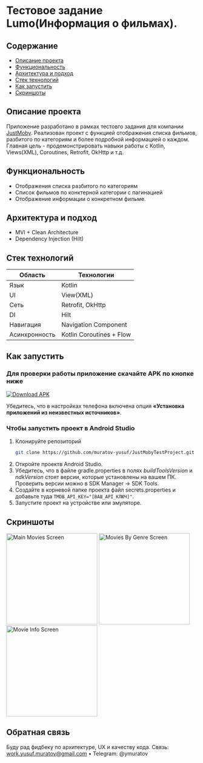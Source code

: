 # Тестовое задание Lumo(Информация о фильмах).

## Содержание
- [Описание проекта](#описание-проекта)
- [Функциональность](#функциональность)
- [Архитектура и подход](#архитектура-и-подход)
- [Стек технологий](#стек-технологий)
- [Как запустить](#как-запустить)
- [Скриншоты](#скриншоты)


## Описание проекта
Приложение разработано в рамках тестовго задания для компании [JustMoby](https://justmoby.com/).
Реализован проект с функцией отображения списка фильмов, разбитого по категориям и более подробной информацией о каждом. 
Главная цель - продемонстрировать навыки работы с Kotlin, Views(XML), Coroutines, Retrofit, OkHttp и т.д.

## Функциональность
- Отображения списка разбитого по категориям
- Список фильмов по конктерной категории с пагинацией
- Отображение информации о конкретном фильме.

## Архитектура и подход
- MVI + Clean Architecture  
- Dependency Injection (Hilt)

## Стек технологий

| Область            | Технологии                         |
|--------------------|------------------------------------|
| Язык               | Kotlin                             |
| UI                 | View(XML)                          |
| Сеть               | Retrofit, OkHttp                   |
| DI                 | Hilt                               |
| Навигация          | Navigation Component               |
| Асинхронность      | Kotlin Coroutines + Flow           |

## Как запустить

### Для проверки работы приложение скачайте APK по кнопке ниже
[![Download APK](https://img.shields.io/badge/Download-APK-2E2F39?style=for-the-badge&logo=android&logoColor=white)](https://github.com/muratov-yusuf/JustMobyTestProject/releases/download/JMTest/JMTest-0.0.1-debug.apk)
<p>Убедитесь, что в настройках телефона включена опция <strong>«Установка приложений из неизвестных источников»</strong>.</p>

### Чтобы запустить проект в Android Studio
1. Клонируйте репозиторий  
   ```bash
   git clone https://github.com/muratov-yusuf/JustMobyTestProject.git

2. Откройте проектв Android Studio.
3. Убедитесь, что в файле gradle.properties в полях *buildToolsVersion* и *ndkVersion* стоят версии, которые установлены на вашем ПК. Проверить версии можно в SDK Manager -> SDK Tools.
4. Создайте в корневой папке проекта файл secrets.properties и добавьте туда `TMDB_API_KEY="[ВАШ_API_КЛЮЧ]"`.
5. Запустите проект на устройстве или эмуляторе.

## Скриншоты
<div>
    <img src="im_screen_1.png" width="240" alt="Main Movies Screen"/>
    <img src="im_screen_2.png" width="240" alt="Movies By Genre Screen"/>
    <img src="im_screen_3.png" width="240" alt="Movie Info Screen"/>
</div>

## Обратная связь
Буду рад фидбеку по архитектуре, UX и качеству кода.
Связь: work.yusuf.muratov@gmail.com • Telegram: @ymuratov

